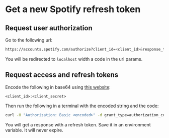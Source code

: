 # Get a new Spotify refresh token

## Request user authorization

Go to the following url:

```bash
https://accounts.spotify.com/authorize?client_id=<client_id>&response_type=code&redirect_uri=http://localhost:3000/&scope=user-read-currently-playing%20user-top-read
```

You will be redirected to `localhost` width a code in the url params.

## Request access and refresh tokens

Encode the following in base64 using [this website](https://www.base64encode.org/):

```
<client_id>:<client_secret>
```

Then run the following in a terminal with the encoded string and the code:

```bash
curl -H "Authorization: Basic <encoded>" -d grant_type=authorization_code -d code=<code> -d redirect_uri=http://localhost:3000/ https://accounts.spotify.com/api/token
```

You will get a response with a refresh token. Save it in an environment variable. It will never expire.